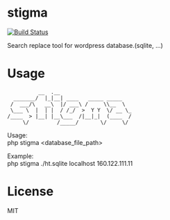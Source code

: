 # stigma

[![Build Status](https://travis-ci.org/hikouki/stigma.svg?branch=master)](https://travis-ci.org/hikouki/stigma)

Search replace tool for wordpress database.(sqlite, ...)

# Usage

```
          __  .__
  _______/  |_|__| ____   _____ _____
 /  ___/\   __\  |/ ___\ /     \\__  \
 \___ \  |  | |  / /_/  >  Y Y  \/ __ \_
/____  > |__| |__\___  /|__|_|  (____  /
     \/         /_____/       \/     \/
```

Usage:  
  php stigma <database_file_path> <target> <replace>

Example:  
  php stigma ./ht.sqlite localhost 160.122.111.11

# License

MIT
